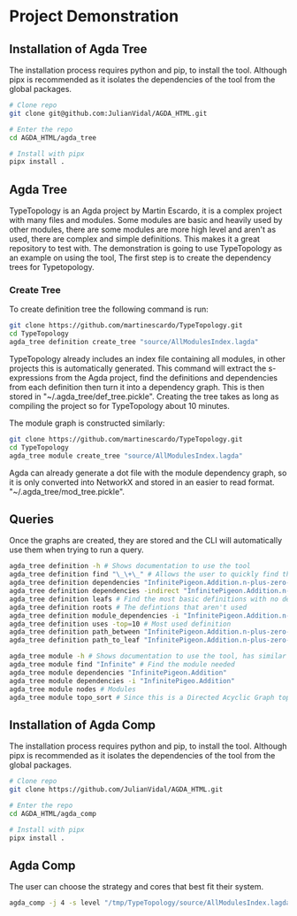 # Project Demonstration

## Installation of Agda Tree

The installation process requires python and pip, to install the tool. Although
pipx is recommended as it isolates the dependencies of the tool from the global
packages.

```bash
# Clone repo
git clone git@github.com:JulianVidal/AGDA_HTML.git

# Enter the repo
cd AGDA_HTML/agda_tree

# Install with pipx
pipx install .
```

## Agda Tree

TypeTopology is an Agda project by Martin Escardo, it is a complex project with
many files and modules. Some modules are basic and heavily used by other
modules, there are some modules are more high level and aren't as used, there
are complex and simple definitions. This makes it a great repository to test
with. The demonstration is going to use TypeTopology as an example on using the
tool, The first step is to create the dependency trees for Typetopology.


### Create Tree

To create definition tree the following command is run:

```bash
git clone https://github.com/martinescardo/TypeTopology.git
cd TypeTopology
agda_tree definition create_tree "source/AllModulesIndex.lagda"
```

TypeTopology already includes an index file containing all modules, in other
projects this is automatically generated. This command will extract the
s-expressions from the Agda project, find the definitions and dependencies from
each definition then turn it into a dependency graph. This is then stored in
"~/.agda_tree/def_tree.pickle". Creating the tree takes as long as compiling
the project so for TypeTopology about 10 minutes.

The module graph is constructed similarly:

```bash
git clone https://github.com/martinescardo/TypeTopology.git
cd TypeTopology
agda_tree module create_tree "source/AllModulesIndex.lagda"
```

Agda can already generate a dot file with the module dependency graph, so it is
only converted into NetworkX and stored in an easier to read format.
"~/.agda_tree/mod_tree.pickle".

## Queries

Once the graphs are created, they are stored and the CLI will automatically use
them when trying to run a query.

```bash
agda_tree definition -h # Shows documentation to use the tool
agda_tree definition find "\_\+\_" # Allows the user to quickly find the definition they want to analyse
agda_tree definition dependencies "InfinitePigeon.Addition.n-plus-zero-equals-n" # Get dependencies of that definition
agda_tree definition dependencies -indirect "InfinitePigeon.Addition.n-plus-zero-equals-n"
agda_tree definition leafs # Find the most basic definitions with no dependencies
agda_tree definition roots # The defintions that aren't used
agda_tree definition module_dependencies -i "InfinitePigeon.Addition.n-plus-zero-equals-n" # The modules this defnition uses, the complexity of a definition
agda_tree definition uses -top=10 # Most used definition
agda_tree definition path_between "InfinitePigeon.Addition.n-plus-zero-equals-n" "MLTT.Natural-Numbers-Type.ℕ" # Path between two modules
agda_tree definition path_to_leaf "InfinitePigeon.Addition.n-plus-zero-equals-n" # Path to leaf, to see how complex the definition is

agda_tree module -h # Shows documentation to use the tool, has similar queries
agda_tree module find "Infinite" # Find the module needed
agda_tree module dependencies "InfinitePigeon.Addition" 
agda_tree module dependencies -i "InfinitePigeo.Addition" 
agda_tree module nodes # Modules
agda_tree module topo_sort # Since this is a Directed Acyclic Graph topo sort is available
```

## Installation of Agda Comp

The installation process requires python and pip, to install the tool. Although
pipx is recommended as it isolates the dependencies of the tool from the global
packages.

```bash
# Clone repo
git clone https://github.com/JulianVidal/AGDA_HTML.git

# Enter the repo
cd AGDA_HTML/agda_comp

# Install with pipx
pipx install .
```

## Agda Comp

The user can choose the strategy and cores that best fit their system.
```bash
agda_comp -j 4 -s level "/tmp/TypeTopology/source/AllModulesIndex.lagda"
```
